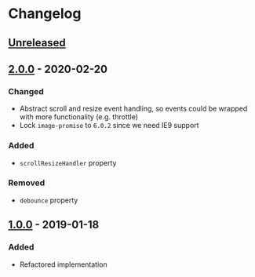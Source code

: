 # Changelog

## [Unreleased][]

## [2.0.0][] - 2020-02-20

### Changed

-   Abstract scroll and resize event handling, so events could be wrapped with
    more functionality (e.g. throttle)
-   Lock `image-promise` to `6.0.2` since we need IE9 support

### Added

-   `scrollResizeHandler` property

### Removed

-   `debounce` property

## [1.0.0][] - 2019-01-18

### Added

-   Refactored implementation

[unreleased]: https://github.com/niksy/delay-image/compare/v1.0.0...HEAD
[1.0.0]: https://github.com/niksy/delay-image/tree/v1.0.0
[unreleased]: https://github.com/niksy/delay-image/compare/v2.0.0...HEAD
[2.0.0]: https://github.com/niksy/delay-image/tree/v2.0.0
